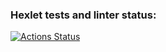 ### Hexlet tests and linter status:
[![Actions Status](https://github.com/Kepupa/php-project-45/actions/workflows/hexlet-check.yml/badge.svg)](https://github.com/Kepupa/php-project-45/actions)